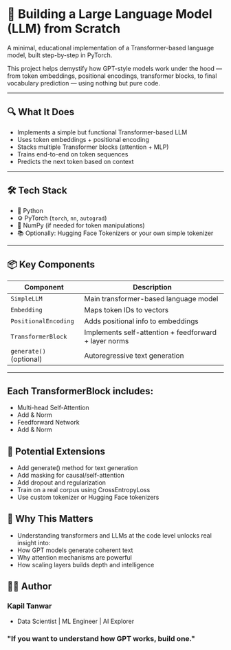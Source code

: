 # 🧠 Building a Large Language Model (LLM) from Scratch

A minimal, educational implementation of a Transformer-based language model, built step-by-step in PyTorch.

This project helps demystify how GPT-style models work under the hood — from token embeddings, positional encodings, transformer blocks, to final vocabulary prediction — using nothing but pure code.

---

## 🔍 What It Does

- Implements a simple but functional Transformer-based LLM
- Uses token embeddings + positional encoding
- Stacks multiple Transformer blocks (attention + MLP)
- Trains end-to-end on token sequences
- Predicts the next token based on context

---

## 🛠️ Tech Stack

- 🐍 Python
- ⚙️ PyTorch (`torch`, `nn`, `autograd`)
- 🔢 NumPy (if needed for token manipulations)
- 📚 Optionally: Hugging Face Tokenizers or your own simple tokenizer

---

## 📦 Key Components

| Component                | Description                                               |
|--------------------------|-----------------------------------------------------------|
| `SimpleLLM`              | Main transformer-based language model                     |
| `Embedding`              | Maps token IDs to vectors                                 |
| `PositionalEncoding`     | Adds positional info to embeddings                        |
| `TransformerBlock`       | Implements self-attention + feedforward + layer norms     |
| `generate()` (optional)  | Autoregressive text generation                            |

---

## Each TransformerBlock includes:

- Multi-head Self-Attention
- Add & Norm
- Feedforward Network
- Add & Norm


## 🚀 Potential Extensions

- Add generate() method for text generation
- Add masking for causal/self-attention
- Add dropout and regularization
- Train on a real corpus using CrossEntropyLoss
- Use custom tokenizer or Hugging Face tokenizers

## 🤖 Why This Matters

- Understanding transformers and LLMs at the code level unlocks real insight into:
- How GPT models generate coherent text
- Why attention mechanisms are powerful
- How scaling layers builds depth and intelligence

## 👨‍💻 Author
### Kapil Tanwar
- Data Scientist | ML Engineer | AI Explorer

### "If you want to understand how GPT works, build one."
